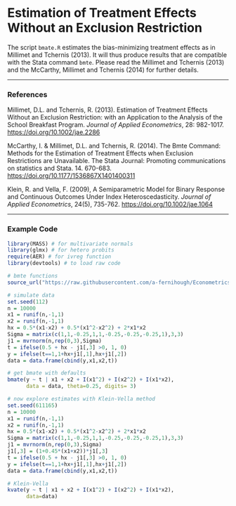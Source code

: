 # Estimation of Treatment Effects Without an Exclusion Restriction

The script `bmate.R` estimates the bias-minimizing treatment effects as in Millimet and Tchernis (2013). It will thus produce results that are compatible with the Stata command `bmte`. Please read the Millimet and Tchernis (2013) and the McCarthy, Millimet and Tchernis (2014) for further details.
***
### References

Millimet, D.L. and Tchernis, R. (2013). Estimation of Treatment Effects Without an Exclusion Restriction: with an Application to the Analysis of the School Breakfast Program. *Journal of Applied Econometrics*, 28: 982-1017. https://doi.org/10.1002/jae.2286

McCarthy, I. & Millimet, D.L. and Tchernis, R. (2014). The Bmte Command: Methods for the Estimation of Treatment Effects when Exclusion Restrictions are Unavailable. The Stata Journal: Promoting communications on statistics and Stata. 14. 670-683. https://doi.org/10.1177/1536867X1401400311 

Klein, R. and Vella, F. (2009), A Semiparametric Model for Binary Response and Continuous Outcomes Under Index Heteroscedasticity. *Journal of Applied Econometrics*, 24(5), 735-762. https://doi.org/10.1002/jae.1064

***
### Example Code
``` r
library(MASS) # for multivariate normals
library(glmx) # for hetero probits
require(AER) # for ivreg function
library(devtools) # to load raw code

# bmte functions
source_url("https://raw.githubusercontent.com/a-fernihough/Econometrics/main/BMTE/bmate.R")

# simulate data
set.seed(112)
n = 10000
x1 = runif(n,-1,1) 
x2 = runif(n,-1,1)
hx = 0.5*(x1-x2) + 0.5*(x1^2-x2^2) + 2*x1*x2
Sigma = matrix(c(1,1,-0.25,1,1,-0.25,-0.25,-0.25,1),3,3)
j1 = mvrnorm(n,rep(0,3),Sigma)
t = ifelse(0.5 + hx - j1[,3] >0, 1, 0) 
y = ifelse(t==1,1+hx+j1[,1],hx+j1[,2])
data = data.frame(cbind(y,x1,x2,t))  

# get bmate with defaults
bmate(y ~ t | x1 + x2 + I(x1^2) + I(x2^2) + I(x1*x2), 
      data = data, theta=0.25, digits= 3)

# now explore estimates with Klein-Vella method
set.seed(611165)
n = 10000
x1 = runif(n,-1,1) 
x2 = runif(n,-1,1)
hx = 0.5*(x1-x2) + 0.5*(x1^2-x2^2) + 2*x1*x2
Sigma = matrix(c(1,1,-0.25,1,1,-0.25,-0.25,-0.25,1),3,3)
j1 = mvrnorm(n,rep(0,3),Sigma)
j1[,3] = (1+0.45*(x1+x2))*j1[,3]
t = ifelse(0.5 + hx - j1[,3] >0, 1, 0) 
y = ifelse(t==1,1+hx+j1[,1],hx+j1[,2])
data = data.frame(cbind(y,x1,x2,t))  

# Klein-Vella
kvate(y ~ t | x1 + x2 + I(x1^2) + I(x2^2) + I(x1*x2), 
      data=data)
```
